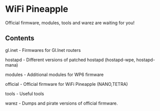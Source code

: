 # WiFi Pineapple

Official firmware, modules, tools and warez are waiting for you!

## Contents

gl.inet  -  Firmwares for Gl.Inet routers

hostapd  -  Different versions of patched hostapd (hostapd-wpe, hostapd-mana)

modules  -  Additional modules for WP6 firmware

official -  Official firmware for WiFi Pineapple (NANO,TETRA)

tools    -  Useful tools

warez    -  Dumps and pirate versions of official firmware.


